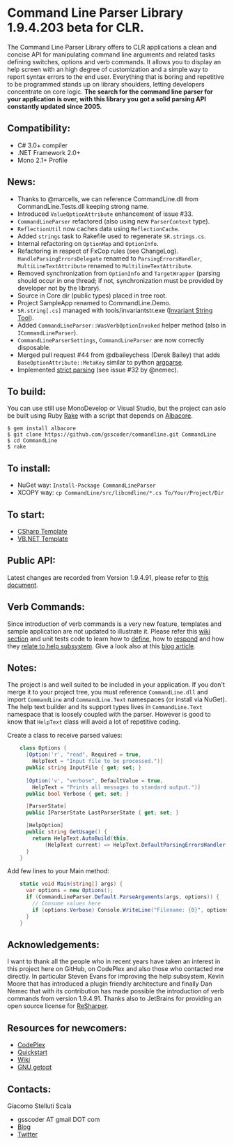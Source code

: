 Command Line Parser Library 1.9.4.203 beta for CLR.
===
The Command Line Parser Library offers to CLR applications a clean and concise API for manipulating command line arguments and related tasks defining switches, options and verb commands. It allows you to display an help screen with an high degree of customization and a simple way to report syntax errors to the end user. Everything that is boring and repetitive to be programmed stands up on library shoulders, letting developers concentrate on core logic.
__The search for the command line parser for your application is over, with this library you got a solid parsing API constantly updated since 2005.__

Compatibility:
---
  - C# 3.0+ compiler
  - .NET Framework 2.0+
  - Mono 2.1+ Profile
 
News: 
---
  - Thanks to @marcells, we can reference CommandLine.dll from CommandLine.Tests.dll keeping strong name.
  - Introduced ``ValueOptionAttribute`` enhancement of issue #33.
  - ``CommandLineParser`` refactored (also using new ``ParserContext`` type).
  - ``ReflectionUtil`` now caches data using ``ReflectionCache``.
  - Added ``strings`` task to Rakefile used to regenerate ``SR.strings.cs``.
  - Internal refactoring on ``OptionMap`` and ``OptionInfo``.
  - Refactoring in respect of FxCop rules (see ChangeLog). ``HandleParsingErrorsDelegate`` renamed to ``ParsingErrorsHandler``, ``MultiLineTextAttribute`` renamed to ``MultilineTextAttribute``.
  - Removed synchronization from ``OptionInfo`` and ``TargetWrapper`` (parsing should occur in one thread;
      if not, synchronization must be provided by developer not by the library).
  - Source in Core dir (public types) placed in tree root.
  - Project SampleApp renamed to CommandLine.Demo.
  - ``SR.string[.cs]`` managed with tools/invariantstr.exe ([Invariant String Tool](https://github.com/gsscoder/invariantstrtool)).
  - Added ``CommandLineParser::WasVerbOptionInvoked`` helper method (also in ``ICommandLineParser``).
  - ``CommandLineParserSettings``, ``CommandLineParser`` are now correctly disposable.
  - Merged pull request #44 from @dbaileychess (Derek Bailey) that adds ``BaseOptionAttribute::MetaKey`` similar to python [argparse](http://docs.python.org/2/library/argparse.html#module-argparse).
  - Implemented [strict parsing](https://github.com/gsscoder/commandline/blob/master/src/tests/Parser/StrictFixture.cs) (see issue #32 by @nemec).

To build:
---
You can use still use MonoDevelop or Visual Studio, but the project can aslo be built using Ruby [Rake](http://rake.rubyforge.org/) with a script that depends on [Albacore](https://github.com/derickbailey/Albacore).
```
$ gem install albacore
$ git clone https://github.com/gsscoder/commandline.git CommandLine
$ cd CommandLine
$ rake
```

To install:
---
  - NuGet way: ``Install-Package CommandLineParser``
  - XCOPY way: ``cp CommandLine/src/libcmdline/*.cs To/Your/Project/Dir``

To start:
---
  - [CSharp Template](https://github.com/gsscoder/commandline/blob/master/src/templates/CSharpTemplate/Program.cs)
  - [VB.NET Template](https://github.com/gsscoder/commandline/blob/master/src/templates/VBNetTemplate/Program.vb)

Public API:
---
Latest changes are recorded from Version 1.9.4.91, please refer to [this document](https://github.com/gsscoder/commandline/blob/master/doc/PublicAPI.md).

Verb Commands:
---
Since introduction of verb commands is a very new feature, templates and sample application are not updated to illustrate it. Please refer this [wiki section](https://github.com/gsscoder/commandline/wiki/Verb-Commands) and unit tests code to learn how to [define](https://github.com/gsscoder/commandline/blob/master/src/tests/Mocks/OptionsWithVerbsHelp.cs), how to [respond](https://github.com/gsscoder/commandline/blob/master/src/tests/Parser/VerbsFixture.cs) and how they [relate to help subsystem](https://github.com/gsscoder/commandline/blob/master/src/tests/Text/VerbsHelpTextFixture.cs). Give a look also at this [blog article](http://gsscoder.blogspot.it/2013/01/command-line-parser-library-verb.html).

Notes:
---
The project is and well suited to be included in your application. If you don't merge it to your project tree, you must reference ``CommandLine.dll`` and import ``CommandLine`` and ``CommandLine.Text`` namespaces (or install via NuGet). The help text builder and its support types lives in ``CommandLine.Text`` namespace that is loosely coupled with the parser. However is good to know that ``HelpText`` class will avoid a lot of repetitive coding.

Create a class to receive parsed values:

```csharp
    class Options {
      [Option('r', "read", Required = true,
        HelpText = "Input file to be processed.")]
      public string InputFile { get; set; }
    
      [Option('v', "verbose", DefaultValue = true,
        HelpText = "Prints all messages to standard output.")]
      public bool Verbose { get; set; }

      [ParserState]
      public IParserState LastParserState { get; set; }

      [HelpOption]
      public string GetUsage() {
        return HelpText.AutoBuild(this,
        	(HelpText current) => HelpText.DefaultParsingErrorsHandler(this, current));
      }
    }
```

Add few lines to your Main method:

```csharp
    static void Main(string[] args) {
      var options = new Options();
      if (CommandLineParser.Default.ParseArguments(args, options)) {
        // Consume values here
        if (options.Verbose) Console.WriteLine("Filename: {0}", options.InputFile);
      }
    }
```

Acknowledgements:
---
I want to thank all the people who in recent years have taken an interest in this project here on GitHub, on CodePlex and also those who contacted me directly. In particular Steven Evans for improving the help subsystem, Kevin Moore that has introduced a plugin friendly architecture and finally Dan Nemec that with its contribution has made possible the introduction of verb commands from version 1.9.4.91. Thanks also to JetBrains for providing an open source license for [ReSharper](http://www.jetbrains.com/resharper/).

Resources for newcomers:
---
  - [CodePlex](http://commandline.codeplex.com)
  - [Quickstart](https://github.com/gsscoder/commandline/wiki/Quickstart)
  - [Wiki](https://github.com/gsscoder/commandline/wiki)
  - [GNU getopt](http://www.gnu.org/software/libc/manual/html_node/Getopt.html)

Contacts:
---
Giacomo Stelluti Scala
  - gsscoder AT gmail DOT com
  - [Blog](http://gsscoder.blogspot.it)
  - [Twitter](http://twitter.com/gsscoder)
